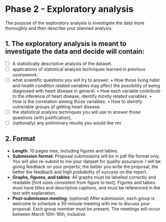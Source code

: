 # Phase 2 - Exploratory analysis

The purpose of the exploratory analysis is investigate the data more thoroughly
and then describe your planned analysis.

## 1. The exploratory analysis is meant to investigate the data and decide will contain:

- [ ]  A statistically descriptive analysis of the dataset.
- [ ]  applications of statistical analysis techniques learned in previous coursework.
- [ ]  what scientific questions you will try to answer:
        • How those living habit and health condition related variables may affect the possibility of being diagnosed with heart disease in general.
        •  How each variable contribute to the inference of heart disease, identify mostly related variables.
        • How is the correlation among those variables.
        • How to identify vulnerable groups of getting heart disease.
- [ ]  the statistical analysis techniques you will use to answer those questions (with justification),
- [ ] (optionally) any preliminary results you would like rev

## 2. Format
- **Length**: 10 pages max, including figures and tables.
- **Submission format**: Proposal submissions will be in pdf file format only. You will also re-submit to me your dataset for quality assurance. I will be giving feedback on your projects; the better you write the proposal, the better the feedback and high probability of success on the report.
- **Graphs, figures, and tables**: All graphs must be labelled correctly and readable [font sizes consistent from figure to text]. Figures and tables must have titles and descriptive captions, and must be referenced in the text with explanation.
- **Post-submission meeting**: (optional) After submission, each group is welcome to schedule a 30-minute meeting with me to discuss your proposal. Each group member must be present. The meetings will occur between March 10th-16th, inclusive.

